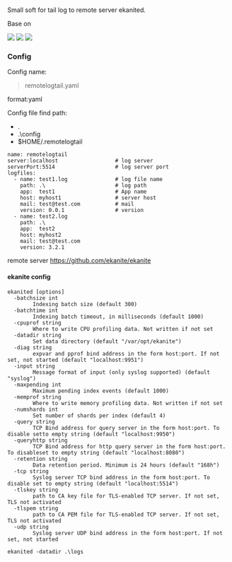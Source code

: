 #

Small soft for tail log to remote server ekanited.

Base on

![](https://github.com/crewjam/rfc5424)
![](https://github.com/hpcloud/tail)
![](https://github.com/hpcloud/tail)

###  Config

Config name:

> remotelogtail.yaml

format:yaml

Config file find path:


* .
* .\config
* $HOME/.remotelogtail

```
name: remotelogtail 
server:localhost                  # log server
serverPort:5514                   # log server port
logfiles:
  - name: test1.log               # log file name
    path: .\                      # log path   
    app:  test1                   # App name
    host: myhost1                 # server host
    mail: test@test.com    		  # mail
    version: 0.0.1                # version
  - name: test2.log
    path: .\
    app:  test2
    host: myhost2
    mail: test@test.com
    version: 3.2.1
```

remote server https://github.com/ekanite/ekanite

#### ekanite config 

```
ekanited [options]
  -batchsize int
        Indexing batch size (default 300)
  -batchtime int
        Indexing batch timeout, in milliseconds (default 1000)
  -cpuprof string
        Where to write CPU profiling data. Not written if not set
  -datadir string
        Set data directory (default "/var/opt/ekanite")
  -diag string
        expvar and pprof bind address in the form host:port. If not set, not started (default "localhost:9951")
  -input string
        Message format of input (only syslog supported) (default "syslog")
  -maxpending int
        Maximum pending index events (default 1000)
  -memprof string
        Where to write memory profiling data. Not written if not set
  -numshards int
        Set number of shards per index (default 4)
  -query string
        TCP Bind address for query server in the form host:port. To disable setto empty string (default "localhost:9950")
  -queryhttp string
        TCP Bind address for http query server in the form host:port. To disableset to empty string (default "localhost:8080")
  -retention string
        Data retention period. Minimum is 24 hours (default "168h")
  -tcp string
        Syslog server TCP bind address in the form host:port. To disable set to empty string (default "localhost:5514")
  -tlskey string
        path to CA key file for TLS-enabled TCP server. If not set, TLS not activated
  -tlspem string
        path to CA PEM file for TLS-enabled TCP server. If not set, TLS not activated
  -udp string
        Syslog server UDP bind address in the form host:port. If not set, not started
```

```
ekanited -datadir .\logs
```
